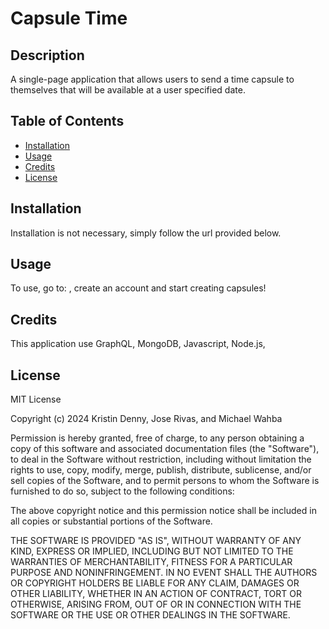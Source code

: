 # Capsule Time

## Description

A single-page application that allows users to send a time capsule to themselves that will be available at a user specified date.


## Table of Contents 


- [Installation](#installation)
- [Usage](#usage)
- [Credits](#credits)
- [License](#license)

## Installation

Installation is not necessary, simply follow the url provided below.

## Usage

To use, go to: , create an account and start creating capsules!


## Credits
This application use GraphQL, MongoDB, Javascript, Node.js, 


## License

MIT License

Copyright (c) 2024 Kristin Denny, Jose Rivas, and Michael Wahba

Permission is hereby granted, free of charge, to any person obtaining a copy
of this software and associated documentation files (the "Software"), to deal
in the Software without restriction, including without limitation the rights
to use, copy, modify, merge, publish, distribute, sublicense, and/or sell
copies of the Software, and to permit persons to whom the Software is
furnished to do so, subject to the following conditions:

The above copyright notice and this permission notice shall be included in all
copies or substantial portions of the Software.

THE SOFTWARE IS PROVIDED "AS IS", WITHOUT WARRANTY OF ANY KIND, EXPRESS OR
IMPLIED, INCLUDING BUT NOT LIMITED TO THE WARRANTIES OF MERCHANTABILITY,
FITNESS FOR A PARTICULAR PURPOSE AND NONINFRINGEMENT. IN NO EVENT SHALL THE
AUTHORS OR COPYRIGHT HOLDERS BE LIABLE FOR ANY CLAIM, DAMAGES OR OTHER
LIABILITY, WHETHER IN AN ACTION OF CONTRACT, TORT OR OTHERWISE, ARISING FROM,
OUT OF OR IN CONNECTION WITH THE SOFTWARE OR THE USE OR OTHER DEALINGS IN THE
SOFTWARE.

